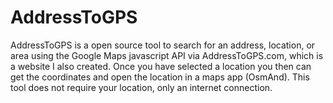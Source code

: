 # AddressToGPS
AddressToGPS is a open source tool to search for an address, location, or area using the Google Maps javascript API via AddressToGPS.com, which is a website I also created.
Once you have selected a location you then can get the coordinates and open the location in a maps app (OsmAnd).
This tool does not require your location, only an internet connection.
